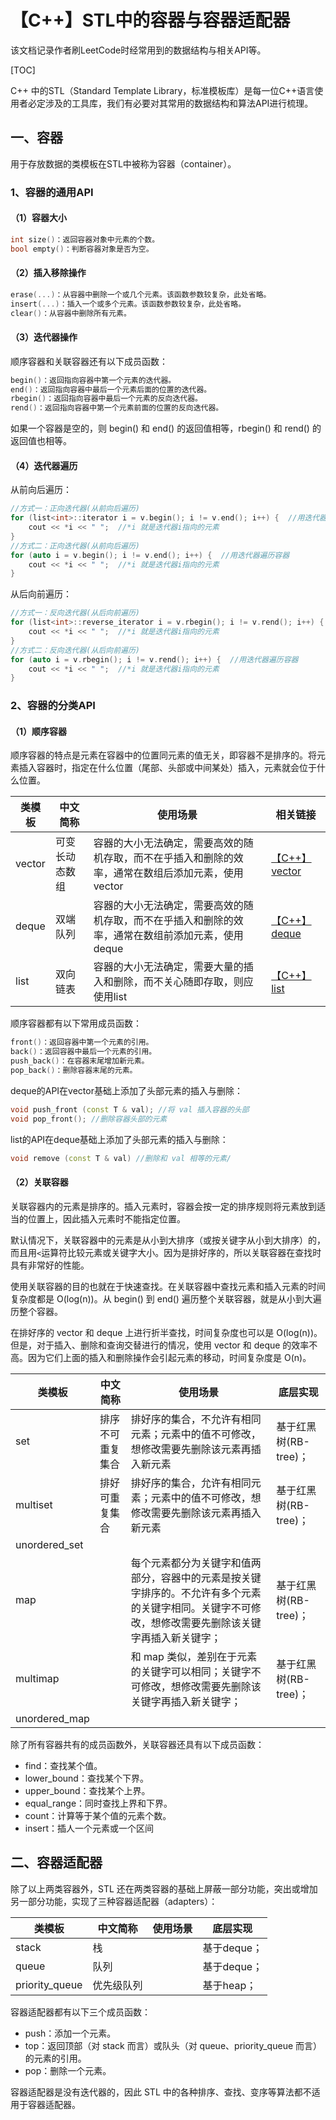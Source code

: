 # 【C++】STL中的容器与容器适配器
 该文档记录作者刷LeetCode时经常用到的数据结构与相关API等。

[TOC]

C++ 中的STL（Standard Template Library，标准模板库）是每一位C++语言使用者必定涉及的工具库，我们有必要对其常用的数据结构和算法API进行梳理。

## 一、容器

用于存放数据的类模板在STL中被称为容器（container）。

### 1、容器的通用API

#### （1）容器大小

```C++
int size()：返回容器对象中元素的个数。
bool empty()：判断容器对象是否为空。
```

#### （2）插入移除操作

```c++
erase(...)：从容器中删除一个或几个元素。该函数参数较复杂，此处省略。
insert(...)：插入一个或多个元素。该函数参数较复杂，此处省略。
clear()：从容器中删除所有元素。
```

#### （3）迭代器操作

顺序容器和关联容器还有以下成员函数：

```c++
begin()：返回指向容器中第一个元素的迭代器。
end()：返回指向容器中最后一个元素后面的位置的迭代器。
rbegin()：返回指向容器中最后一个元素的反向迭代器。
rend()：返回指向容器中第一个元素前面的位置的反向迭代器。
```

如果一个容器是空的，则 begin() 和 end() 的返回值相等，rbegin() 和 rend() 的返回值也相等。

#### （4）迭代器遍历

从前向后遍历：

```c++
//方式一：正向迭代器(从前向后遍历)
for (list<int>::iterator i = v.begin(); i != v.end(); i++) {  //用迭代器遍历容器
    cout << *i << " ";  //*i 就是迭代器i指向的元素
}
//方式二：正向迭代器(从前向后遍历)
for (auto i = v.begin(); i != v.end(); i++) {  //用迭代器遍历容器
    cout << *i << " ";  //*i 就是迭代器i指向的元素
}
```

从后向前遍历：

```c++
//方式一：反向迭代器(从后向前遍历)
for (list<int>::reverse_iterator i = v.rbegin(); i != v.rend(); i++) {  
    cout << *i << " ";  //*i 就是迭代器i指向的元素
}
//方式二：反向迭代器(从后向前遍历)
for (auto i = v.rbegin(); i != v.rend(); i++) {  //用迭代器遍历容器
    cout << *i << " ";  //*i 就是迭代器i指向的元素
}
```

### 2、容器的分类API

#### （1）顺序容器

顺序容器的特点是元素在容器中的位置同元素的值无关，即容器不是排序的。将元素插入容器时，指定在什么位置（尾部、头部或中间某处）插入，元素就会位于什么位置。

| 类模板 | 中文简称       | 使用场景                                                     | 相关链接                            |
| ------ | -------------- | ------------------------------------------------------------ | ----------------------------------- |
| vector | 可变长动态数组 | 容器的大小无法确定，需要高效的随机存取，而不在乎插入和删除的效率，通常在数组后添加元素，使用vector | [【C++】vector](./【C++】vector.md) |
| deque  | 双端队列       | 容器的大小无法确定，需要高效的随机存取，而不在乎插入和删除的效率，通常在数组前添加元素，使用deque | [【C++】deque](./【C++】deque.md)   |
| list   | 双向链表       | 容器的大小无法确定，需要大量的插入和删除，而不关心随即存取，则应使用list | [【C++】list](./【C++】list.md)     |

顺序容器都有以下常用成员函数：

```c++
front()：返回容器中第一个元素的引用。
back()：返回容器中最后一个元素的引用。
push_back()：在容器末尾增加新元素。
pop_back()：删除容器末尾的元素。
```

deque的API在vector基础上添加了头部元素的插入与删除：

```c++
void push_front (const T & val); //将 val 插入容器的头部
void pop_front(); //删除容器头部的元素
```

list的API在deque基础上添加了头部元素的插入与删除：

```c++
void remove (const T & val) //删除和 val 相等的元素/
```

#### （2）关联容器

关联容器内的元素是排序的。插入元素时，容器会按一定的排序规则将元素放到适当的位置上，因此插入元素时不能指定位置。

默认情况下，关联容器中的元素是从小到大排序（或按关键字从小到大排序）的，而且用`<`运算符比较元素或关键字大小。因为是排好序的，所以关联容器在查找时具有非常好的性能。

使用关联容器的目的也就在于快速查找。在关联容器中查找元素和插入元素的时间复杂度都是 O(log(n))。从 begin() 到 end() 遍历整个关联容器，就是从小到大遍历整个容器。

在排好序的 vector 和 deque 上进行折半查找，时间复杂度也可以是 O(log(n))。但是，对于插入、删除和查询交替进行的情况，使用 vector 和 deque 的效率不高。因为它们上面的插入和删除操作会引起元素的移动，时间复杂度是 O(n)。

| 类模板        | 中文简称         | 使用场景                                                     | 底层实现              |
| ------------- | ---------------- | ------------------------------------------------------------ | --------------------- |
| set           | 排序不可重复集合 | 排好序的集合，不允许有相同元素；元素中的值不可修改，想修改需要先删除该元素再插入新元素 | 基于红黑树(RB-tree)； |
| multiset      | 排好可重复集合   | 排好序的集合，允许有相同元素；元素中的值不可修改，想修改需要先删除该元素再插入新元素 | 基于红黑树(RB-tree)； |
| unordered_set |                  |                                                              |                       |
| map           |                  | 每个元素都分为关键字和值两部分，容器中的元素是按关键字排序的。不允许有多个元素的关键字相同。关键字不可修改，想修改需要先删除该关键字再插入新关键字； | 基于红黑树(RB-tree)； |
| multimap      |                  | 和 map 类似，差别在于元素的关键字可以相同；关键字不可修改，想修改需要先删除该关键字再插入新关键字； | 基于红黑树(RB-tree)； |
| unordered_map |                  |                                                              |                       |

除了所有容器共有的成员函数外，关联容器还具有以下成员函数：

- find：查找某个值。
- lower_bound：查找某个下界。
- upper_bound：查找某个上界。
- equal_range：同时查找上界和下界。
- count：计算等于某个值的元素个数。
- insert：插人一个元素或一个区间

## 二、容器适配器

除了以上两类容器外，STL 还在两类容器的基础上屏蔽一部分功能，突出或增加另一部分功能，实现了三种容器适配器（adapters）：

| 类模板         | 中文简称   | 使用场景 | 底层实现    |
| -------------- | ---------- | -------- | ----------- |
| stack          | 栈         |          | 基于deque； |
| queue          | 队列       |          | 基于deque； |
| priority_queue | 优先级队列 |          | 基于heap；  |

容器适配器都有以下三个成员函数：

- push：添加一个元素。
- top：返回顶部（对 stack 而言）或队头（对 queue、priority_queue 而言）的元素的引用。
- pop：删除一个元素。

容器适配器是没有迭代器的，因此 STL 中的各种排序、查找、变序等算法都不适用于容器适配器。
